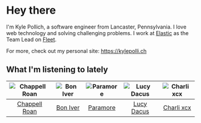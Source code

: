 # Hey there


I'm Kyle Pollich, a software engineer from Lancaster, Pennsylvania. I love web technology and solving challenging problems.
I work at [Elastic](https://www.elastic.co/) as the Team Lead on [Fleet](https://www.elastic.co/guide/en/fleet/current/fleet-overview.html).

For more, check out my personal site: https://kylepolli.ch

## What I'm listening to lately

<!-- begin artists -->
  |![Chappell Roan](https://i.scdn.co/image/ab6761610000f178cde5a0d57c1b79de5fce6bee)|![Bon Iver](https://i.scdn.co/image/ab6761610000f1781a0c1f04c95539fd55ef0ebb)|![Paramore](https://i.scdn.co/image/ab6761610000f178b10c34546a4ca2d7faeb8865)|![Lucy Dacus](https://i.scdn.co/image/ab6761610000f178a5a55fb2f2c129da51b7676e)|![Charli xcx](https://i.scdn.co/image/ab6761610000f178936885667ef44c306483c838)|
  |:---:|:---:|:---:|:---:|:---:|
  |[Chappell Roan](https://open.spotify.com/artist/7GlBOeep6PqTfFi59PTUUN)|[Bon Iver](https://open.spotify.com/artist/4LEiUm1SRbFMgfqnQTwUbQ)|[Paramore](https://open.spotify.com/artist/74XFHRwlV6OrjEM0A2NCMF)|[Lucy Dacus](https://open.spotify.com/artist/07D1Bjaof0NFlU32KXiqUP)|[Charli xcx](https://open.spotify.com/artist/25uiPmTg16RbhZWAqwLBy5)|
<!-- end artists -->
